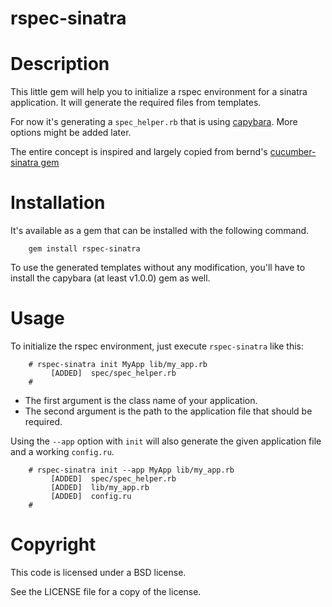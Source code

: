 rspec-sinatra
================

# Description

This little gem will help you to initialize a rspec environment for a sinatra
application. It will generate the required files from templates.

For now it's generating a `spec_helper.rb` that is using [capybara](http://github.com/jnicklas/capybara). More options might be added later. 

The entire concept is inspired and largely copied from bernd's [cucumber-sinatra gem](https://github.com/bernd/cucumber-sinatra) 

# Installation

It's available as a gem that can be installed with the following command.

        gem install rspec-sinatra

To use the generated templates without any modification, you'll have to install the capybara (at least v1.0.0) gem as well.

# Usage

To initialize the rspec environment, just execute `rspec-sinatra` like this:

        # rspec-sinatra init MyApp lib/my_app.rb
             [ADDED]  spec/spec_helper.rb
        #

* The first argument is the class name of your application.
* The second argument is the path to the application file that should be required.

Using the `--app` option with `init` will also generate the given application file
and a working `config.ru`.

        # rspec-sinatra init --app MyApp lib/my_app.rb
             [ADDED]  spec/spec_helper.rb
             [ADDED]  lib/my_app.rb
             [ADDED]  config.ru
        #

# Copyright


This code is licensed under a BSD license.

See the LICENSE file for a copy of the license.
